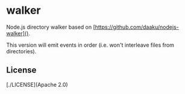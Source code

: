 walker
======
Node.js directory walker based on [https://github.com/daaku/nodejs-walker](). 

This version will emit events in order (i.e. won't interleave files from directories).

License
-------
[./LICENSE](Apache 2.0)